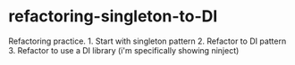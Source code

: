 # refactoring-singleton-to-DI
Refactoring practice. 1. Start with singleton pattern 2. Refactor to DI pattern 3. Refactor to use a DI library (i'm specifically showing ninject)
